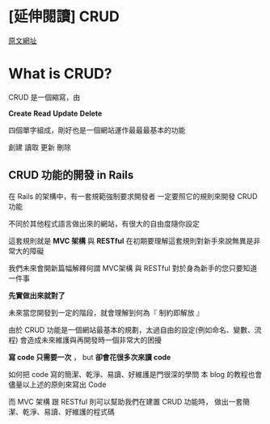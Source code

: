 # [延伸閱讀] CRUD

[原文網址](http://rails101s.logdown.com/posts/210435)

# What is CRUD?

CRUD 是一個縮寫，由

**Create**
**Read**
**Update**
**Delete**

四個單字組成，剛好也是一個網站運作最最最基本的功能 

創建
讀取
更新
刪除


## CRUD 功能的開發 in Rails

在 Rails 的架構中，有一套規範強制要求開發者
一定要照它的規則來開發 CRUD 功能

不同於其他程式語言做出來的網站，有很大的自由度隨你設定

這套規則就是 **MVC 架構** 與 **RESTful**
在初期要理解這套規則對新手來說無異是非常大的障礙

我們未來會開新篇幅解釋何謂 MVC架構 與 RESTful
對於身為新手的您只要知道一件事

**先實做出來就對了**

未來當您開發到一定的階段，就會理解到何為『 制約即解放 』

由於 CRUD 功能是一個網站最基本的規劃，太過自由的設定(例如命名、變數、流程)
會造成未來維護與再開發時一個非常大的困擾

**寫 code 只需要一次** ， but  **卻會花很多次來讀 code**

如何把 code 寫的簡潔、乾淨、易讀、好維護是門很深的學問
本 blog 的教程也會儘量以上述的原則來寫出 Code

而 MVC 架構 跟 RESTful 則可以幫助我們在建置 CRUD 功能時，
做出一套簡潔、乾淨、易讀、好維護的程式碼
